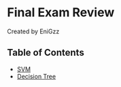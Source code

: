 

# Final Exam Review

Created by EniGzz

## Table of Contents
- [SVM](Topics/SVM.md)
- [Decision Tree](Topics/DecisionTrees.md)


